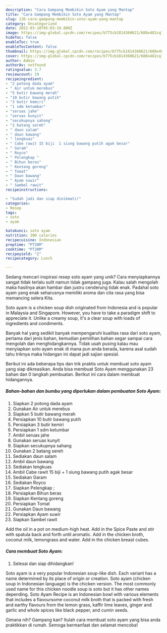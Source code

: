 ```yaml
---
description: "Cara Gampang Membikin Soto Ayam yang Mantap"
title: "Cara Gampang Membikin Soto Ayam yang Mantap"
slug: 136-cara-gampang-membikin-soto-ayam-yang-mantap
category: Uncategorized
date: 2022-03-18T05:03:19.880Z
image: https://img-global.cpcdn.com/recipes/b775cb1814360621/680x482cq70/soto-ayam-foto-resep-utama.jpg
hideToc: false
enableToc: true
enableTocContent: false
thumbnail: https://img-global.cpcdn.com/recipes/b775cb1814360621/680x482cq70/soto-ayam-foto-resep-utama.jpg
cover: https://img-global.cpcdn.com/recipes/b775cb1814360621/680x482cq70/soto-ayam-foto-resep-utama.jpg
author: Admin
authorAv: notfound
ratingvalue: 3.7
reviewcount: 19
recipeingredient:
- "2 potong dada ayam"
- " Air untuk merebus"
- "5 butir bawang merah"
- "10 butir bawang putih"
- "3 butir kemiri"
- "1 sdm ketumbar"
- "seruas jahe"
- "seruas kunyit"
- "secukupnya sahang"
- "2 batang sereh"
- " daun salam"
- " daun bawang"
- " lengkuas"
- " Cabe rawit 15 biji  1 siung bawang putih agak besar"
- " Garam"
- " Royco"
- " Pelengkap "
- " Bihun beras"
- " Kentang goreng"
- " Tomat"
- " Daun bawang"
- " Ayam suwir"
- " Sambel rawit"
recipeinstructions:

- "Sudah jadi dan siap dinikmati!"
categories:
- Resep
tags:
- soto
- ayam

katakunci: soto ayam 
nutrition: 300 calories
recipecuisine: Indonesian
preptime: "PT38M"
cooktime: "PT38M"
recipeyield: "2"
recipecategory: Lunch

---
```





Sedang mencari inspirasi resep soto ayam yang unik? Cara menyiapkannya sangat tidak terlalu sulit namun tidak gampang juga. Kalau salah mengolah maka hasilnya akan hambar dan justru cenderung tidak enak. Padahal soto ayam yang enak seharusnya memiliki aroma dan cita rasa yang bisa memancing selera Kita.





Soto ayam is a chicken soup dish originated from Indonesia and is popular in Malaysia and Singapore. However, you have to take a paradigm shift to appreciate it. Unlike a creamy soup, it&#39;s a clear soup with loads of ingredients and condiments.

Banyak hal yang sedikit banyak mempengaruhi kualitas rasa dari soto ayam, pertama dari jenis bahan, kemudian pemilihan bahan segar sampai cara mengolah dan menghidangkannya. Tidak usah pusing kalau mau menyiapkan soto ayam enak di mana pun anda berada, karena asal sudah tahu triknya maka hidangan ini dapat jadi sajian spesial.






Berikut ini ada beberapa tips dan trik praktis untuk membuat soto ayam yang siap dikreasikan. Anda bisa membuat Soto Ayam menggunakan 23 bahan dan 0 langkah pembuatan. Berikut ini cara dalam membuat hidangannya.

<!--inarticleads1-->

##### Bahan-bahan dan bumbu yang diperlukan dalam pembuatan Soto Ayam:

1. Siapkan 2 potong dada ayam
1. Gunakan  Air untuk merebus
1. Siapkan 5 butir bawang merah
1. Persiapkan 10 butir bawang putih
1. Persiapkan 3 butir kemiri
1. Persiapkan 1 sdm ketumbar
1. Ambil seruas jahe
1. Gunakan seruas kunyit
1. Siapkan secukupnya sahang
1. Gunakan 2 batang sereh
1. Sediakan  daun salam
1. Ambil  daun bawang
1. Sediakan  lengkuas
1. Ambil  Cabe rawit 15 biji + 1 siung bawang putih agak besar
1. Sediakan  Garam
1. Sediakan  Royco
1. Siapkan  Pelengkap ;
1. Persiapkan  Bihun beras
1. Siapkan  Kentang goreng
1. Persiapkan  Tomat
1. Gunakan  Daun bawang
1. Persiapkan  Ayam suwir
1. Siapkan  Sambel rawit


Add the oil in a pot on medium-high heat. Add in the Spice Paste and stir with spatula back and forth until aromatic. Add in the chicken broth, coconut milk, lemongrass and water. Add in the chicken breast cubes. 

<!--inarticleads2-->

##### Cara membuat Soto Ayam:


1. Selesai dan siap dihidangkan!

Soto ayam is a very popular Indonesian soup-like dish. Each variant has a name determined by its place of origin or creation. Soto ayam (chicken soup in Indonesian language) is the chicken version. The most commonly used name for this chicken noodle soup is soto but it has other names depending. Soto Ayam Recipe is an Indonesian bowl with various elements that includes a flavoursome coconut milk broth that is packed with fresh and earthy flavours from the lemon grass, kaffir lime leaves, ginger and garlic and whole spices like black pepper, and cumin seeds. 

Gimana nih? Gampang kan? Itulah cara membuat soto ayam yang bisa anda praktikkan di rumah. Semoga bermanfaat dan selamat mencoba!

